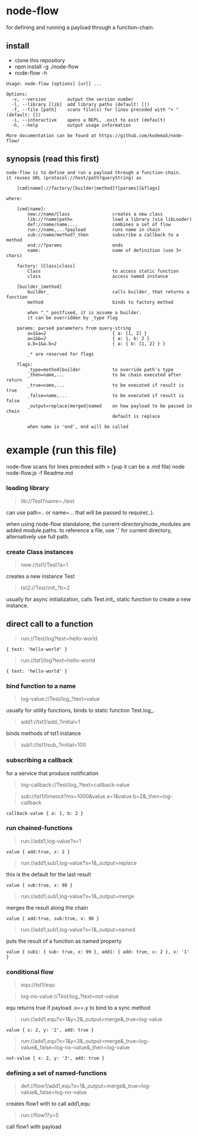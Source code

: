 # node-flow

for defining and running a payload through a function-chain.

## install

* clone this repository
* npm install -g ./node-flow
* node-flow -h

```
Usage: node-flow [options] [url] ...

Options:
  -v, --version        output the version number
  -l, --library [lib]  add library paths (default: [])
  -f, --file [path]    scans file(s) for lines preceded with "> " (default: [])
  -i, --interactive    opens a REPL, .exit to exit (default)
  -h, --help           output usage information

More documentation can be found at https://github.com/kodema5/node-flow/
```

## synopsis (read this first)

```
node-flow is to define and run a payload through a function-chain.
it reuses URL (protocol://host/path?queryString) as

    [cmd|name]://factory/[builder|method]?[params][&flags]

where:

    [cmd|name]:
        new://name/Class                creates a new class
        lib://?name|path=               load a library (via libLoader)
        def://name/name,...             combines a set of flow
        run://name,...?payload          runs name in chain
        sub://name/method?_then         subscribe a callback to a method
        end://?params                   ends
        name:                           name of definition (use 3+ chars)

    factory: [Class|class]
        Class                           to access static function
        class                           access named instance

    [builder_|method]
        builder_                        calls builder_ that returns a function
        method                          binds to factory method

        when "_" postfixed, it is assume a builder.
        it can be overridden by _type flag

    params: parsed parameters from query-string
        a=1&a=2                         { a: [1, 2] }
        a=1&b=2                         { a: 1, b: 2 }
        a.b=1&a.b=2                     { a: { b: [1, 2] } }

        _* are reserved for flags

    flags:
        _type=method|builder            to override path's type
        _then=name,...                  to be chain executed after return
        _true=name,...                  to be executed if result is true
        _false=name,...                 to be executed if result is false
        _output=replace|merged|named    on how payload to be passed in chain
                                        default is replace

        when name is 'end', end will be called
```

# example (run this file)

node-flow scans for lines preceded with > (yup it can be a .md file)
    node node-flow.js -f Readme.md

### loading library

> lib://Test?name=./test

can use path=.. or name=... that will be passed to require(..).

when using node-flow standalone,
    the current-directory/node_modules are added module.paths.
    to reference a file,
    use '.' for current directory, alternatively use full path.

### create Class instances

> new://tst1/Test?a=1

creates a new instance Test

> tst2://Test/init_?b=2

usually for async initialization,
calls Test.init_ static function to create a new instance.

## direct call to a function

> run://Test/log?text=hello-world

    { text: 'hello-world' }

> run://tst1/log?text=hello-world

    { text: 'hello-world' }

### bind function to a name

> log-value://Test/log_?text=value

usually for utility functions,
binds to static function Test.log_.

> add1://tst1/add_?initial=1

binds methods of tst1 instance

> sub1://tst1/sub_?initial=100

### subscribing a callback

for a service that produce notification

> log-callback://Test/log_?text=callback-value

> sub://tst1/timeout?ms=1000&value.a=1&value.b=2&_then=log-callback

    callback-value { a: 1, b: 2 }

### run chained-functions

> run://add1,log-value?x=1

    value { add:true, x: 2 }

> run://add1,sub1,log-value?x=1&_output=replace

this is the default for the last result

    value { sub:true, x: 98 }

> run://add1,sub1,log-value?x=1&_output=merge

merges the result along the chain

    value { add:true, sub:true, x: 98 }

> run://add1,sub1,log-value?x=1&_output=named

puts the result of a function as named property

    value { sub1: { sub: true, x: 99 }, add1: { add: true, x: 2 }, x: '1' }

### conditional flow

> equ://tst1/equ

> log-no-value://Test/log_?text=not-value

equ returns true if payload .x==.y
to bind to a sync method

> run://add1,equ?x=1&y=2&_output=merge&_true=log-value

    value { x: 2, y: '2', add: true }

> run://add1,equ?x=1&y=3&_output=merge&_true=log-value&_false=log-no-value&_then=log-value

    not-value { x: 2, y: '3', add: true }

### defining a set of named-functions

> def://flow1/add1,equ?x=1&_output=merge&_true=log-value&_false=log-no-value

creates flow1 with to call add1,equ

> run://flow1?y=5

call flow1 with payload

